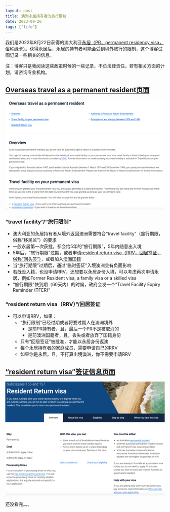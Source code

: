 ```yaml
---
layout: post
title: 澳洲永居持有者的旅行限制
date: 2023-09-26
tags: ["life"]
---
```


我们是2022年8月22日获得的澳大利亚[永居（PR，permanent residency visa，俗称绿卡）](http://zjuwhw.github.io/2022/11/18/PR.html)。获得永居后，永居的持有者可能会受到境外旅行的限制，这个博客试图记录一些相关的信息。

注：博客只是我阅读这些政策时候的一些记录，不负法律责任，若有相关方面的计划，请咨询专业机构。

## [Overseas travel as a permanent resident页面](https://immi.homeaffairs.gov.au/visas/permanent-resident/overseas-travel)

![](/images/PR1.png)

### “travel facility”/“旅行限制”
	
- 澳大利亚的永居持有者从境外返回澳洲需要符合“travel facility”（旅行期限，俗称“移民监”）的要求
- 一般永居第一次获批，都会给5年的“旅行期限”，5年内随意出入境
- 5年后，“旅行期限”过期，或者申请[resident return visa（RRV，回居签证，俗称“回头签”）](https://immi.homeaffairs.gov.au/visas/getting-a-visa/visa-listing/resident-return-visa-155-157)，或者加入[澳洲国籍](https://immi.homeaffairs.gov.au/citizenship/become-a-citizen)
- 当“旅行期限”过期后，通过“临时签证”入境澳洲会有负面影响
- 若既没入籍，也没申请RRV，还想要以永居身份入境，可以考虑再次申请永居，例如Former Resident visa, a family visa or a skilled visa
- “旅行期限”快到期（60天内）的时候，政府会发一个“Travel Facility Expiry Reminder (TFER)”

### “resident return visa（RRV）”/回居签证

- 可以申请RRV，如果：
	- “旅行限制”已经过期或者将要过期人在澳洲境外
		- 是前PR持有者，且，最后一个PR不是被取消的
		- 是前澳洲国籍者，且，丢失或者放弃了国籍身份
	- 只有“回居签证”被批准，才能以永居身份返澳
	- 每个永居持有者的家庭成员，需要申请自己的RRV
	- 如果你是永居，且，不打算出境澳洲，你不需要申请RRV

## [“resident return visa”签证信息页面](https://immi.homeaffairs.gov.au/visas/getting-a-visa/visa-listing/resident-return-visa-155-157)

![](/images/PR2.png)

还没看完。。。


